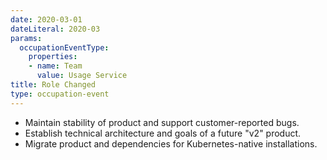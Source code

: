 ```yaml
---
date: 2020-03-01
dateLiteral: 2020-03
params:
  occupationEventType:
    properties:
    - name: Team
      value: Usage Service
title: Role Changed
type: occupation-event
---
```


* Maintain stability of product and support customer-reported bugs.
* Establish technical architecture and goals of a future "v2" product.
* Migrate product and dependencies for Kubernetes-native installations.
